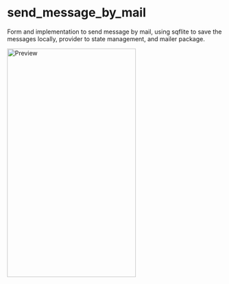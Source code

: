 # send_message_by_mail

Form and implementation to send message by mail, using sqflite to save the messages locally, provider to state management, and mailer package.

<img src="output/sample.gif" alt="Preview" width="300" height="533">